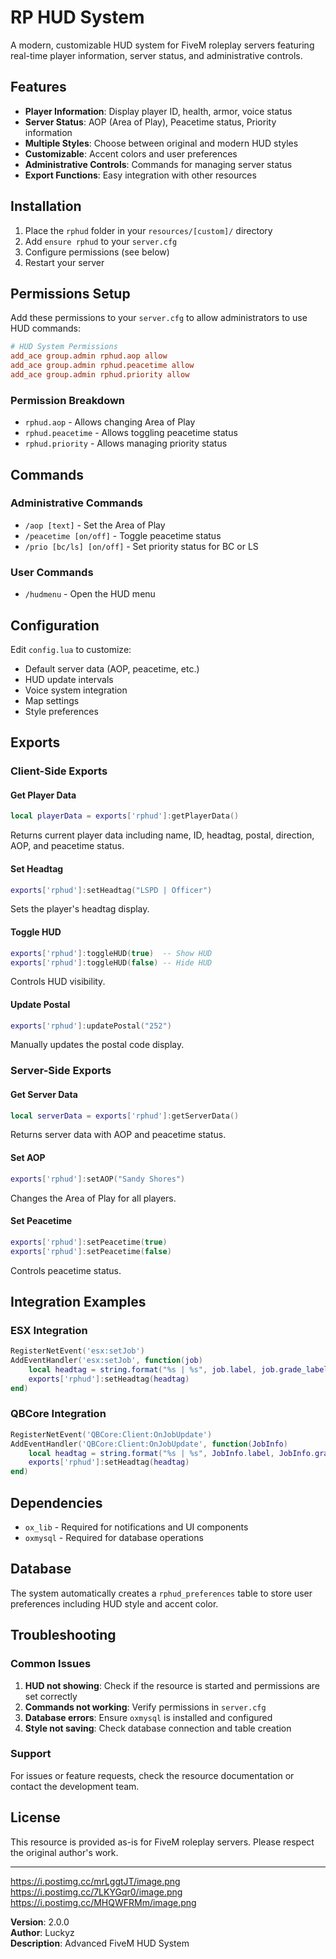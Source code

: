 # RP HUD System

A modern, customizable HUD system for FiveM roleplay servers featuring real-time player information, server status, and administrative controls.

## Features

- **Player Information**: Display player ID, health, armor, voice status
- **Server Status**: AOP (Area of Play), Peacetime status, Priority information
- **Multiple Styles**: Choose between original and modern HUD styles
- **Customizable**: Accent colors and user preferences
- **Administrative Controls**: Commands for managing server status
- **Export Functions**: Easy integration with other resources

## Installation

1. Place the `rphud` folder in your `resources/[custom]/` directory
2. Add `ensure rphud` to your `server.cfg`
3. Configure permissions (see below)
4. Restart your server

## Permissions Setup

Add these permissions to your `server.cfg` to allow administrators to use HUD commands:

```cfg
# HUD System Permissions
add_ace group.admin rphud.aop allow
add_ace group.admin rphud.peacetime allow
add_ace group.admin rphud.priority allow
```

### Permission Breakdown

- `rphud.aop` - Allows changing Area of Play
- `rphud.peacetime` - Allows toggling peacetime status
- `rphud.priority` - Allows managing priority status

## Commands

### Administrative Commands

- `/aop [text]` - Set the Area of Play
- `/peacetime [on/off]` - Toggle peacetime status
- `/prio [bc/ls] [on/off]` - Set priority status for BC or LS

### User Commands

- `/hudmenu` - Open the HUD menu

## Configuration

Edit `config.lua` to customize:

- Default server data (AOP, peacetime, etc.)
- HUD update intervals
- Voice system integration
- Map settings
- Style preferences

## Exports

### Client-Side Exports

#### Get Player Data
```lua
local playerData = exports['rphud']:getPlayerData()
```
Returns current player data including name, ID, headtag, postal, direction, AOP, and peacetime status.

#### Set Headtag
```lua
exports['rphud']:setHeadtag("LSPD | Officer")
```
Sets the player's headtag display.

#### Toggle HUD
```lua
exports['rphud']:toggleHUD(true)  -- Show HUD
exports['rphud']:toggleHUD(false) -- Hide HUD
```
Controls HUD visibility.

#### Update Postal
```lua
exports['rphud']:updatePostal("252")
```
Manually updates the postal code display.

### Server-Side Exports

#### Get Server Data
```lua
local serverData = exports['rphud']:getServerData()
```
Returns server data with AOP and peacetime status.

#### Set AOP
```lua
exports['rphud']:setAOP("Sandy Shores")
```
Changes the Area of Play for all players.

#### Set Peacetime
```lua
exports['rphud']:setPeacetime(true)  
exports['rphud']:setPeacetime(false) 
```
Controls peacetime status.

## Integration Examples

### ESX Integration
```lua
RegisterNetEvent('esx:setJob')
AddEventHandler('esx:setJob', function(job)
    local headtag = string.format("%s | %s", job.label, job.grade_label)
    exports['rphud']:setHeadtag(headtag)
end)
```

### QBCore Integration
```lua
RegisterNetEvent('QBCore:Client:OnJobUpdate')
AddEventHandler('QBCore:Client:OnJobUpdate', function(JobInfo)
    local headtag = string.format("%s | %s", JobInfo.label, JobInfo.grade.name)
    exports['rphud']:setHeadtag(headtag)
end)
```

## Dependencies

- `ox_lib` - Required for notifications and UI components
- `oxmysql` - Required for database operations

## Database

The system automatically creates a `rphud_preferences` table to store user preferences including HUD style and accent color.

## Troubleshooting

### Common Issues

1. **HUD not showing**: Check if the resource is started and permissions are set correctly
2. **Commands not working**: Verify permissions in `server.cfg`
3. **Database errors**: Ensure `oxmysql` is installed and configured
4. **Style not saving**: Check database connection and table creation

### Support

For issues or feature requests, check the resource documentation or contact the development team.

## License

This resource is provided as-is for FiveM roleplay servers. Please respect the original author's work.

---
https://i.postimg.cc/mrLggtJT/image.png
https://i.postimg.cc/7LKYGqr0/image.png
https://i.postimg.cc/MHQWFRMm/image.png

**Version**: 2.0.0  
**Author**: Luckyz  
**Description**: Advanced FiveM HUD System
